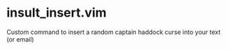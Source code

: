 # insult_insert.vim
Custom command to insert a random captain haddock curse into your text (or email)
